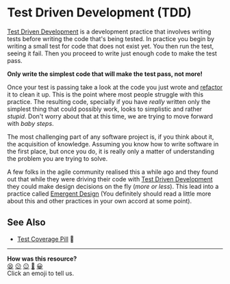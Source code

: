 # Test Driven Development (TDD)

[Test Driven Development](https://en.wikipedia.org/wiki/Test-driven_development) is a development practice that involves writing tests before writing the code that's being tested. In practice you begin by writing a small test for code that does not exist yet. You then run the test, seeing it fail. Then you proceed to write just enough code to make the test pass.

  **Only write the simplest code that will make the test pass, not more!**

Once your test is passing take a look at the code you just wrote and [refactor](https://en.wikipedia.org/wiki/Code_refactoring)  it to clean it up. This is the point where most people struggle with this practice. The resulting code, specially if you have *really* written only the simplest thing that could possibly work, looks to simplistic and rather *stupid*. Don't worry about that at this time, we are trying to move forward with *baby steps*.

The most challenging part of any software project is, if you think about it, the acquisition of knowledge. Assuming you know how to write software in the first place, but once you do, it is really only a matter of understanding the problem you are trying to solve.

A few folks in the agile community realised this a while ago and they found out that while they were driving their code with [Test Driven Development](https://en.wikipedia.org/wiki/Test-driven_development)  they could make design decisions on the fly (*more or less*). This lead into a practice called [Emergent Design](https://en.wikipedia.org/wiki/Emergent_Design#Emergent_design_in_agile_software_development) (You definitely should read a little more about this and other practices in your own accord at some point).

See Also
--------

* [Test Coverage Pill](test_coverage.md) :pill:

<!-- BEGIN GENERATED SECTION DO NOT EDIT -->

---

**How was this resource?**  
[😫](https://airtable.com/shrUJ3t7KLMqVRFKR?prefill_Repository=course&prefill_File=pills/tdd.md&prefill_Sentiment=😫) [😕](https://airtable.com/shrUJ3t7KLMqVRFKR?prefill_Repository=course&prefill_File=pills/tdd.md&prefill_Sentiment=😕) [😐](https://airtable.com/shrUJ3t7KLMqVRFKR?prefill_Repository=course&prefill_File=pills/tdd.md&prefill_Sentiment=😐) [🙂](https://airtable.com/shrUJ3t7KLMqVRFKR?prefill_Repository=course&prefill_File=pills/tdd.md&prefill_Sentiment=🙂) [😀](https://airtable.com/shrUJ3t7KLMqVRFKR?prefill_Repository=course&prefill_File=pills/tdd.md&prefill_Sentiment=😀)  
Click an emoji to tell us.

<!-- END GENERATED SECTION DO NOT EDIT -->
